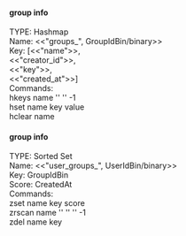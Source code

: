 #### group info
TYPE: Hashmap  
Name: <<"groups_", GroupIdBin/binary>>  
Key: [<<"name">>,  
      <<"creator_id">>,  
      <<"key">>,  
      <<"created_at">>]  
Commands:  
    hkeys name '' '' -1  
    hset name key value  
    hclear name  


#### group info
TYPE: Sorted Set  
Name: <<"user_groups_", UserIdBin/binary>>  
Key: GroupIdBin  
Score: CreatedAt  
Commands:  
    zset name key score  
    zrscan name '' '' '' -1  
    zdel name key  